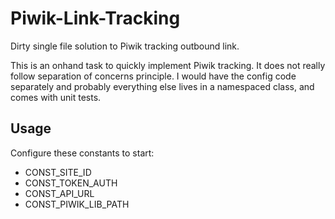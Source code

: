 # Piwik-Link-Tracking
Dirty single file solution to Piwik tracking outbound link.

This is an onhand task to quickly implement Piwik tracking. It does not really follow separation of concerns principle. I would have the config code separately and probably everything else lives in a namespaced class, and comes with unit tests.

## Usage
Configure these constants to start:
* CONST_SITE_ID
* CONST_TOKEN_AUTH
* CONST_API_URL
* CONST_PIWIK_LIB_PATH
